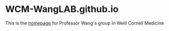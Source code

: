 # WCM-WangLAB.github.io
This is the <a href="https://wcm-wanglab.github.io/">homepage</a> for Professor Wang's group in Weill Cornell Medicine
